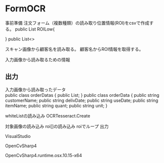 ﻿# FormOCR

事前準備
注文フォーム（複数種類）の読み取り位置情報(ROI)をcsvで作成する。
public List<Rect> ROILow{
    
}
public List<>


スキャン画像から顧客名を読み取る。
顧客名からROI情報を取得する。

入力画像から読み取るための情報

## 出力
入力画像から読み取ったデータ    
    public class orderDatas
    {
        public List<orderData>;
    }
    public class orderData
    {
        public string customerName;
        public string delivDate;
        public string useDate;
        public string itemName;
        public string quant;
        public string unit;
    }



whiteListの読み込み
OCRTesseract.Create

対象画像の読み込み
roi[]の読み込み
roiでループ
出力




VisualStudio

OpenCvSharp4

OpenCvSharp4.runtime.osx.10.15-x64

